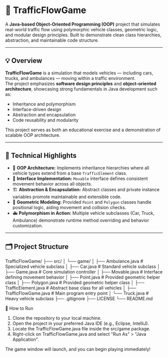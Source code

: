 # 🚦 TrafficFlowGame

A **Java-based Object-Oriented Programming (OOP)** project that simulates real-world traffic flow using polymorphic vehicle classes, geometric logic, and modular design principles. Built to demonstrate clean class hierarchies, abstraction, and maintainable code structure.

---

## 💡 Overview

**TrafficFlowGame** is a simulation that models vehicles — including cars, trucks, and ambulances — moving within a traffic environment.  
The project emphasizes **software design principles** and **object-oriented architecture**, showcasing strong fundamentals in Java development such as:

- Inheritance and polymorphism  
- Interface-driven design  
- Abstraction and encapsulation  
- Code reusability and modularity  

This project serves as both an educational exercise and a demonstration of scalable OOP architecture.

---

## 🧠 Technical Highlights

- 🧩 **OOP Architecture:** Implements inheritance hierarchies where all vehicle types extend from a base `TrafficElement` class.  
- 🔁 **Interface Implementation:** `Movable` interface defines consistent movement behavior across all objects.  
- 🏗️ **Abstraction & Encapsulation:** Abstract classes and private instance variables promote maintainable and extensible code.  
- 📏 **Geometric Modeling:** Provided `Point` and `Polygon` classes handle positional logic, aiding movement and collision checks.  
- 🚑 **Polymorphism in Action:** Multiple vehicle subclasses (Car, Truck, Ambulance) demonstrate runtime method overriding and behavior customization.  

---

## 🗂️ Project Structure

TrafficFlowGame/
├── src/
│ └── game/
│ ├── Ambulance.java # Specialized vehicle subclass
│ ├── Car.java # Standard vehicle subclass
│ ├── Game.java # Core simulation controller
│ ├── Movable.java # Interface defining movement behavior
│ ├── Point.java # Provided geometric helper class
│ ├── Polygon.java # Provided geometric helper class
│ ├── TrafficElement.java # Abstract base class for all vehicles
│ ├── TrafficFlowGame.java # Main program entry point
│ └── Truck.java # Heavy vehicle subclass
├── .gitignore
├── LICENSE
└── README.md

🚀 How to Run

1. Clone the repository to your local machine.
2. Open the project in your preferred Java IDE (e.g., Eclipse, IntelliJ).
3. Locate the TrafficFlowGame.java file inside the src/game package.
4. Right-click on TrafficFlowGame.java and select "Run As" > "Java Application".

The game window will launch, and you can begin playing immediately!

